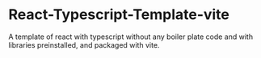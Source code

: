 # React-Typescript-Template-vite
A template of react with typescript without any boiler plate code and with libraries preinstalled, and packaged with vite.
